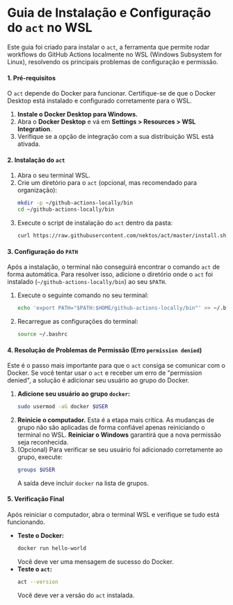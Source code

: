 # Guia de Instalação e Configuração do `act` no WSL

Este guia foi criado para instalar o `act`, a ferramenta que permite rodar workflows do GitHub Actions localmente no WSL (Windows Subsystem for Linux), resolvendo os principais problemas de configuração e permissão.

#### 1\. Pré-requisitos

O `act` depende do Docker para funcionar. Certifique-se de que o Docker Desktop está instalado e configurado corretamente para o WSL.

1.  **Instale o Docker Desktop para Windows.**
2.  Abra o **Docker Desktop** e vá em **Settings \> Resources \> WSL Integration**.
3.  Verifique se a opção de integração com a sua distribuição WSL está ativada.

#### 2\. Instalação do `act`

1.  Abra o seu terminal WSL.
2.  Crie um diretório para o `act` (opcional, mas recomendado para organização):
    ```bash
    mkdir -p ~/github-actions-locally/bin
    cd ~/github-actions-locally/bin
    ```
3.  Execute o script de instalação do `act` dentro da pasta:
    ```bash
    curl https://raw.githubusercontent.com/nektos/act/master/install.sh | sudo bash
    ```

#### 3\. Configuração do `PATH`

Após a instalação, o terminal não conseguirá encontrar o comando `act` de forma automática. Para resolver isso, adicione o diretório onde o `act` foi instalado (`~/github-actions-locally/bin`) ao seu `$PATH`.

1.  Execute o seguinte comando no seu terminal:
    ```bash
    echo 'export PATH="$PATH:$HOME/github-actions-locally/bin"' >> ~/.bashrc
    ```
2.  Recarregue as configurações do terminal:
    ```bash
    source ~/.bashrc
    ```

#### 4\. Resolução de Problemas de Permissão (Erro `permission denied`)

Este é o passo mais importante para que o `act` consiga se comunicar com o Docker. Se você tentar usar o `act` e receber um erro de "permission denied", a solução é adicionar seu usuário ao grupo do Docker.

1.  **Adicione seu usuário ao grupo `docker`:**
    ```bash
    sudo usermod -aG docker $USER
    ```
2.  **Reinicie o computador.**
    Esta é a etapa mais crítica. As mudanças de grupo não são aplicadas de forma confiável apenas reiniciando o terminal no WSL. **Reiniciar o Windows** garantirá que a nova permissão seja reconhecida.
3.  (Opcional) Para verificar se seu usuário foi adicionado corretamente ao grupo, execute:
    ```bash
    groups $USER
    ```
    A saída deve incluir `docker` na lista de grupos.

#### 5\. Verificação Final

Após reiniciar o computador, abra o terminal WSL e verifique se tudo está funcionando.

  * **Teste o Docker:**
    ```bash
    docker run hello-world
    ```
    Você deve ver uma mensagem de sucesso do Docker.
  * **Teste o `act`:**
    ```bash
    act --version
    ```
    Você deve ver a versão do `act` instalada.